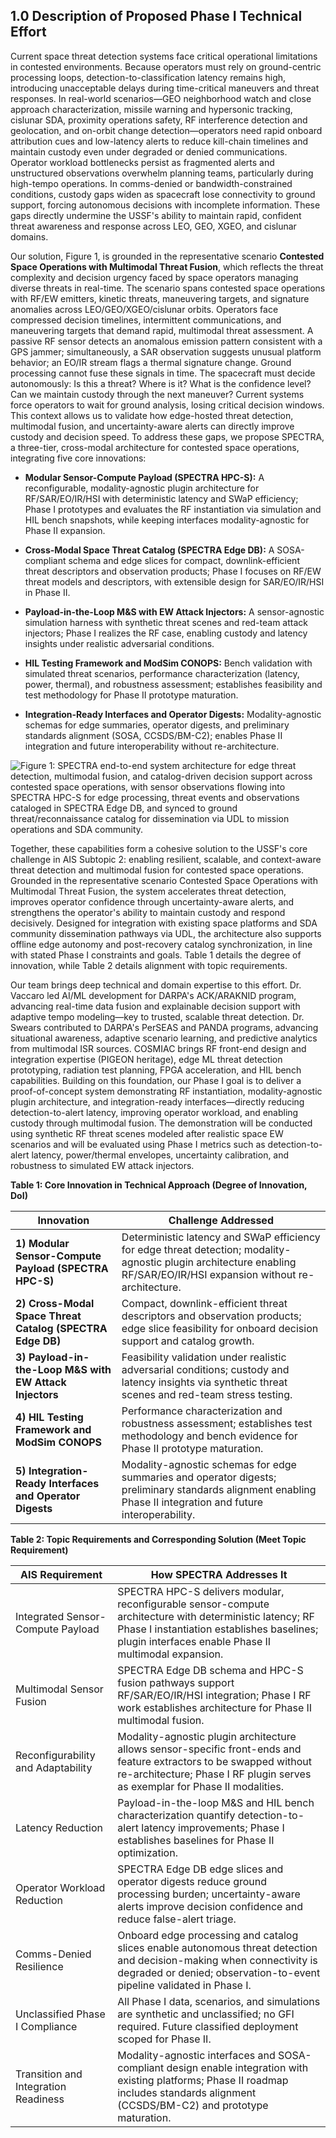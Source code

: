 ## 1.0 Description of Proposed Phase I Technical Effort

Current space threat detection systems face critical operational limitations in contested environments. Because operators must rely on ground-centric processing loops, detection-to-classification latency remains high, introducing unacceptable delays during time-critical maneuvers and threat responses. In real-world scenarios—GEO neighborhood watch and close approach characterization, missile warning and hypersonic tracking, cislunar SDA, proximity operations safety, RF interference detection and geolocation, and on-orbit change detection—operators need rapid onboard attribution cues and low-latency alerts to reduce kill-chain timelines and maintain custody even under degraded or denied communications. Operator workload bottlenecks persist as fragmented alerts and unstructured observations overwhelm planning teams, particularly during high-tempo operations. In comms-denied or bandwidth-constrained conditions, custody gaps widen as spacecraft lose connectivity to ground support, forcing autonomous decisions with incomplete information. These gaps directly undermine the USSF's ability to maintain rapid, confident threat awareness and response across LEO, GEO, XGEO, and cislunar domains.

Our solution, Figure 1, is grounded in the representative scenario **Contested Space Operations with Multimodal Threat Fusion**, which reflects the threat complexity and decision urgency faced by space operators managing diverse threats in real-time. The scenario spans contested space operations with RF/EW emitters, kinetic threats, maneuvering targets, and signature anomalies across LEO/GEO/XGEO/cislunar orbits. Operators face compressed decision timelines, intermittent communications, and maneuvering targets that demand rapid, multimodal threat assessment. A passive RF sensor detects an anomalous emission pattern consistent with a GPS jammer; simultaneously, a SAR observation suggests unusual platform behavior; an EO/IR stream flags a thermal signature change. Ground processing cannot fuse these signals in time. The spacecraft must decide autonomously: Is this a threat? Where is it? What is the confidence level? Can we maintain custody through the next maneuver? Current systems force operators to wait for ground analysis, losing critical decision windows. This context allows us to validate how edge-hosted threat detection, multimodal fusion, and uncertainty-aware alerts can directly improve custody and decision speed. To address these gaps, we propose SPECTRA, a three-tier, cross-modal architecture for contested space operations, integrating five core innovations:

- **Modular Sensor-Compute Payload (SPECTRA HPC-S):** A reconfigurable, modality-agnostic plugin architecture for RF/SAR/EO/IR/HSI with deterministic latency and SWaP efficiency; Phase I prototypes and evaluates the RF instantiation via simulation and HIL bench snapshots, while keeping interfaces modality-agnostic for Phase II expansion.

- **Cross-Modal Space Threat Catalog (SPECTRA Edge DB):** A SOSA-compliant schema and edge slices for compact, downlink-efficient threat descriptors and observation products; Phase I focuses on RF/EW threat models and descriptors, with extensible design for SAR/EO/IR/HSI in Phase II.

- **Payload-in-the-Loop M&S with EW Attack Injectors:** A sensor-agnostic simulation harness with synthetic threat scenes and red-team attack injectors; Phase I realizes the RF case, enabling custody and latency insights under realistic adversarial conditions.

- **HIL Testing Framework and ModSim CONOPS:** Bench validation with simulated threat scenarios, performance characterization (latency, power, thermal), and robustness assessment; establishes feasibility and test methodology for Phase II prototype maturation.

- **Integration-Ready Interfaces and Operator Digests:** Modality-agnostic schemas for edge summaries, operator digests, and preliminary standards alignment (SOSA, CCSDS/BM-C2); enables Phase II integration and future interoperability without re-architecture.

![Figure 1: SPECTRA end-to-end system architecture for edge threat detection, multimodal fusion, and catalog-driven decision support across contested space operations, with sensor observations flowing into SPECTRA HPC-S for edge processing, threat events and observations cataloged in SPECTRA Edge DB, and synced to ground threat/reconnaissance catalog for dissemination via UDL to mission operations and SDA community.](figure1_placeholder.png)

Together, these capabilities form a cohesive solution to the USSF's core challenge in AIS Subtopic 2: enabling resilient, scalable, and context-aware threat detection and multimodal fusion for contested space operations. Grounded in the representative scenario Contested Space Operations with Multimodal Threat Fusion, the system accelerates threat detection, improves operator confidence through uncertainty-aware alerts, and strengthens the operator's ability to maintain custody and respond decisively. Designed for integration with existing space platforms and SDA community dissemination pathways via UDL, the architecture also supports offline edge autonomy and post-recovery catalog synchronization, in line with stated Phase I constraints and goals. Table 1 details the degree of innovation, while Table 2 details alignment with topic requirements.

Our team brings deep technical and domain expertise to this effort. Dr. Vaccaro led AI/ML development for DARPA's ACK/ARAKNID program, advancing real-time data fusion and explainable decision support with adaptive tempo modeling—key to trusted, scalable threat detection. Dr. Swears contributed to DARPA's PerSEAS and PANDA programs, advancing situational awareness, adaptive scenario learning, and predictive analytics from multimodal ISR sources. COSMIAC brings RF front-end design and integration expertise (PIGEON heritage), edge ML threat detection prototyping, radiation test planning, FPGA acceleration, and HIL bench capabilities. Building on this foundation, our Phase I goal is to deliver a proof-of-concept system demonstrating RF instantiation, modality-agnostic plugin architecture, and integration-ready interfaces—directly reducing detection-to-alert latency, improving operator workload, and enabling custody through multimodal fusion. The demonstration will be conducted using synthetic RF threat scenes modeled after realistic space EW scenarios and will be evaluated using Phase I metrics such as detection-to-alert latency, power/thermal envelopes, uncertainty calibration, and robustness to simulated EW attack injectors.

**Table 1: Core Innovation in Technical Approach (Degree of Innovation, DoI)**

| Innovation                                                | Challenge Addressed                                                                                                                                                     |
| --------------------------------------------------------- | ----------------------------------------------------------------------------------------------------------------------------------------------------------------------- |
| **1) Modular Sensor-Compute Payload (SPECTRA HPC-S)**     | Deterministic latency and SWaP efficiency for edge threat detection; modality-agnostic plugin architecture enabling RF/SAR/EO/IR/HSI expansion without re-architecture. |
| **2) Cross-Modal Space Threat Catalog (SPECTRA Edge DB)** | Compact, downlink-efficient threat descriptors and observation products; edge slice feasibility for onboard decision support and catalog growth.                        |
| **3) Payload-in-the-Loop M&S with EW Attack Injectors**   | Feasibility validation under realistic adversarial conditions; custody and latency insights via synthetic threat scenes and red-team stress testing.                    |
| **4) HIL Testing Framework and ModSim CONOPS**            | Performance characterization and robustness assessment; establishes test methodology and bench evidence for Phase II prototype maturation.                              |
| **5) Integration-Ready Interfaces and Operator Digests**  | Modality-agnostic schemas for edge summaries and operator digests; preliminary standards alignment enabling Phase II integration and future interoperability.           |

**Table 2: Topic Requirements and Corresponding Solution (Meet Topic Requirement)**

| AIS Requirement                      | How SPECTRA Addresses It                                                                                                                                                                                       |
| ------------------------------------ | -------------------------------------------------------------------------------------------------------------------------------------------------------------------------------------------------------------- |
| Integrated Sensor-Compute Payload    | SPECTRA HPC-S delivers modular, reconfigurable sensor-compute architecture with deterministic latency; RF Phase I instantiation establishes baselines; plugin interfaces enable Phase II multimodal expansion. |
| Multimodal Sensor Fusion             | SPECTRA Edge DB schema and HPC-S fusion pathways support RF/SAR/EO/IR/HSI integration; Phase I RF work establishes architecture for Phase II multimodal fusion.                                                |
| Reconfigurability and Adaptability   | Modality-agnostic plugin architecture allows sensor-specific front-ends and feature extractors to be swapped without re-architecture; Phase I RF plugin serves as exemplar for Phase II modalities.            |
| Latency Reduction                    | Payload-in-the-loop M&S and HIL bench characterization quantify detection-to-alert latency improvements; Phase I establishes baselines for Phase II optimization.                                              |
| Operator Workload Reduction          | SPECTRA Edge DB edge slices and operator digests reduce ground processing burden; uncertainty-aware alerts improve decision confidence and reduce false-alert triage.                                          |
| Comms-Denied Resilience              | Onboard edge processing and catalog slices enable autonomous threat detection and decision-making when connectivity is degraded or denied; observation-to-event pipeline validated in Phase I.                 |
| Unclassified Phase I Compliance      | All Phase I data, scenarios, and simulations are synthetic and unclassified; no GFI required. Future classified deployment scoped for Phase II.                                                                |
| Transition and Integration Readiness | Modality-agnostic interfaces and SOSA-compliant design enable integration with existing platforms; Phase II roadmap includes standards alignment (CCSDS/BM-C2) and prototype maturation.                       |
